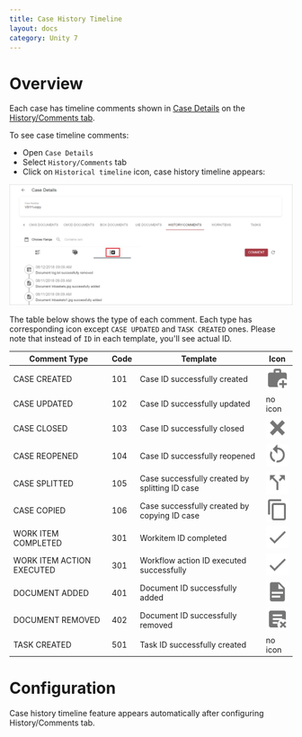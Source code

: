 ```yaml
---
title: Case History Timeline
layout: docs
category: Unity 7
---
```

# Overview

Each case has timeline comments shown in [Case Details](case-details.md) on the [History/Comments tab](history-comments-tab.md). 

To see case timeline comments:
 
- Open `Case Details`
- Select `History/Comments` tab
- Click on `Historical timeline` icon, case history timeline appears:

![case-history-timeline](case-history-timeline/images/case-historical-timeline.png)

The table below shows the type of each comment.
Each type has corresponding icon except `CASE UPDATED` and `TASK CREATED` ones.
Please note that instead of `ID` in each template, you'll see actual ID.

| Comment Type | Code | Template | Icon |
|-------|--------|---------|---------|
| CASE CREATED | 101 | Case ID successfully created | ![case-created](case-history-timeline/images/icons/case-created.svg) |
| CASE UPDATED | 102 | Case ID successfully updated |no icon |
| CASE CLOSED | 103 | Case ID successfully closed | ![case-closed](case-history-timeline/images/icons/case-closed.svg) |
| CASE REOPENED | 104 | Case ID successfully reopened | ![case-reopened](case-history-timeline/images/icons/case-reopened.svg) |
| CASE SPLITTED | 105 | Case successfully created by splitting ID case | ![case-splitted](case-history-timeline/images/icons/case-splitted.svg) |
| CASE COPIED | 106 | Case successfully created by copying ID case | ![case-copied](case-history-timeline/images/icons/case-copied.svg) |
| WORK ITEM COMPLETED| 301 | Workitem ID completed | ![work-completed](case-history-timeline/images/icons/work-item-completed.svg) |
| WORK ITEM ACTION EXECUTED | 301 | Workflow action ID executed successfully | ![work-executed](case-history-timeline/images/icons/work-item-action-executed.svg) |
| DOCUMENT ADDED | 401 | Document ID successfully added | ![document-added](case-history-timeline/images/icons/document-added.svg) |
| DOCUMENT REMOVED | 402 | Document ID successfully removed | ![document-removed](case-history-timeline/images/icons/document-removed.svg) |
| TASK CREATED | 501 | Task ID successfully created |no icon |

# Configuration

Case history timeline feature appears automatically after configuring History/Comments tab.
